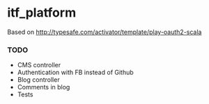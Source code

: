 # itf_platform

Based on http://typesafe.com/activator/template/play-oauth2-scala

### TODO

* CMS controller
* Authentication with FB instead of Github
* Blog controller
* Comments in blog
* Tests
